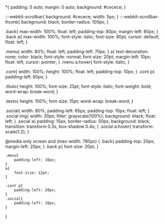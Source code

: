 *{
    padding: 0 auto;
    margin: 0 auto;
    background: #cecece;
}

::-webkit-scrollbar{
    background: #cecece;
    width: 5px;
}
::-webkit-scrollbar-thumb{
    background: black;
    border-radius: 100px;
}

.back{
    max-width: 100%;
    float: left;
    padding-top: 80px;
    margin-left: 80px;
}
.back p{
    max-width: 100%;
    font-style: italic;
    font-size: 80pt;
    cursor: default;
    float: left;
}

.menu{
    width: 80%;
    float: left;
    padding-left: 70px;
}
a{
    text-decoration: none;
    color: black;
    font-style: normal;
    font-size: 20pt;
    margin-left: 10px;
    float: left;
    cursor: pointer;
}
.menu a:hover{
    font-style: italic;
}

.cont{
    width: 100%;
    height: 100%;
    float: left;
    padding-top: 10px;
}
.cont p{
    padding-left: 80px;
}

.titulo{
    height: 100%;
    font-size: 25pt;
    font-style: italic;
    font-weight: bold;
    word-wrap: break-word;
}

.texto{
    height: 100%;
    font-size: 15pt;
    word-wrap: break-word;
}

.social{
    width: 80%;
    padding-left: 65px;
    padding-top: 10px;
    float: left;
}
.social img{
    width: 30px;
    filter: grayscale(100%);
    background: black;
    float: left;
}
.social a{
    padding: 15px;
    border-radius: 50px;
    background: black;
    transition: transform 0.3s, box-shadow 0.4s;
}
.social a:hover{
    transform: scale(1.2);
}

@media only screen and (max-width: 780px) {
    .back{
        padding-top: 20px;
        margin-left: 20px;
    }
    .back p{
        font-size: 20pt;
    }

    .menu{
        padding-left: 10px;
    }
    a{
        font-size: 12pt;
    }
    
    .cont p{
        padding-left: 20px;
    }
    .social{
        padding-left: 10px;
    }
}
